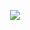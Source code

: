 <p align="center">
<img src="https://capsule-render.vercel.app/api?type=waving&color=auto&height=200&section=header&text=Hello🖐Welcome my Github&fontSize=50" />
</p>

<!-- [![Anurag's GitHub stats](https://github-readme-stats.vercel.app/api?username=wogha95)](https://github.com/anuraghazra/github-readme-stats) -->

 
<!-- <p align="center"><strong>Hello!</strong></p> -->
<!-- <p align="center"><strong>Welcome my Github</strong></p> -->

<br>

<!-- <p align="center">
<a href="https://github.com/wogha95"><img src="https://hits.seeyoufarm.com/api/count/incr/badge.svg?url=https%3A%2F%2Fgithub.com%2Fwogha95&count_bg=%2379C83D&title_bg=%23555555&icon=&icon_color=%23E7E7E7&title=hits&edge_flat=false"/></a>
<a href="https://pirateturtle.tistory.com"><img src="https://hits.seeyoufarm.com/api/count/incr/badge.svg?url=https%3A%2F%2Fpirateturtle.tistory.com&count_bg=%23FBD964&title_bg=%23555555&icon=&icon_color=%23E7E7E7&title=hits&edge_flat=false"/></a>
</p>
 -->
